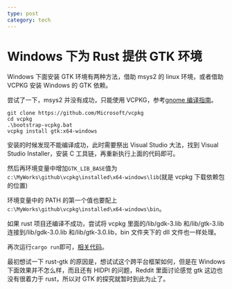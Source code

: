 ```yaml
---
type: post
category: tech
---
```


# Windows 下为 Rust 提供 GTK 环境

Windows 下面安装 GTK 环境有两种方法，借助 msys2 的 linux 环境，或者借助 VCPKG 安装 Windows 的 GTK 依赖。

尝试了一下，msys2 并没有成功，只能使用 VCPKG，参考[gnome 编译指南](https://www.gtk.org/download/windows.php)。

```batch
git clone https://github.com/Microsoft/vcpkg
cd vcpkg
.\bootstrap-vcpkg.bat
vcpkg install gtk:x64-windows
```

安装的时候发现不能编译成功，此时需要祭出 Visual Studio 大法，找到 Visual Studio Installer，安装 C 工具链，再重新执行上面的代码即可。

然后再环境变量中增加`GTK_LIB_BASE`值为`c:\MyWorks\github\vcpkg\installed\x64-windows\lib`(就是 vcpkg 下载依赖包的位置)

环境变量中的 PATH 的第一个值也要配上`c:\MyWorks\github\vcpkg\installed\x64-windows\bin`。

如果 rust 项目还编译不成功，尝试将 vcpkg 里面的/lib/gdk-3.lib 和/lib/gtk-3.lib 连接到/lib/gdk-3.0.lib 和/lib/gtk-3.0.lib，bin 文件夹下的 dll 文件也一样处理。

再次运行`cargo run`即可，[相关代码](https://github.com/gongbaodd/rust_webAssembly_study/tree/master/rust_gtk)。

最初想试一下 rust-gtk 的原因是，想试试这个跨平台框架如何，但是在 Windows 下面效果并不怎么样，而且还有 HIDPI 的问题，Reddit 里面讨论感觉 gtk 这边也没有很着力于 rust，所以对 GTK 的探究就暂时到此为止了。
